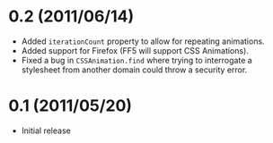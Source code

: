 # 0.2 (2011/06/14)
- Added `iterationCount` property to allow for repeating animations.
- Added support for Firefox (FF5 will support CSS Animations).
- Fixed a bug in `CSSAnimation.find` where trying to interrogate a stylesheet from another domain could throw a security error.

# 0.1 (2011/05/20)
- Initial release